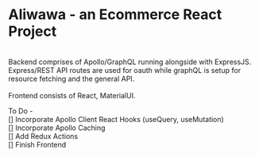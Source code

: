 # Aliwawa - an Ecommerce React Project

<br />
Backend comprises of Apollo/GraphQL running alongside with ExpressJS. <br />
Express/REST API routes are used for oauth while graphQL is setup for resource fetching and the general API. <br />
<br />
Frontend consists of React, MaterialUI. <br />

To Do - <br />
[] Incorporate Apollo Client React Hooks (useQuery, useMutation) <br />
[] Incorporate Apollo Caching <br />
[] Add Redux Actions <br />
[] Finish Frontend <br />
